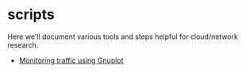 # scripts

Here we'll document various tools and steps helpful for cloud/network research.

- [Monitoring traffic using Gnuplot](https://github.com/a-s-m-asadujjaman/scripts/blob/main/gnuplot_traffic_pcap.md)
